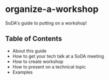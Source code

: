 # organize-a-workshop
SoDA's guide to putting on a workshop!

## Table of Contents

* About this guide
* How to get your tech talk at a SoDA meeting
* How to create workshop
* How to present on a technical topic
* Examples 

